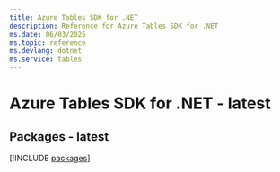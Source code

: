 ```yaml
---
title: Azure Tables SDK for .NET
description: Reference for Azure Tables SDK for .NET
ms.date: 06/03/2025
ms.topic: reference
ms.devlang: dotnet
ms.service: tables
---
```

# Azure Tables SDK for .NET - latest
## Packages - latest
[!INCLUDE [packages](tables-index.md)]